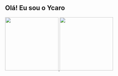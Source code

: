 ## Olá! Eu sou o Ycaro

<div>
<a href="https://github.com/ycborg">
<img height="175em" src="https://github-readme-stats.vercel.app/api?username=ycborg&count_private=true&include_all_commits=true&show_icons=true&theme=radical&hide_border=false&show_owner=true"/>
<img height="175em" src="https://github-readme-stats.vercel.app/api/top-langs/?username=ycborg&theme=radical&hide_border=false&&layout=compact"/>
</a>
</div>
